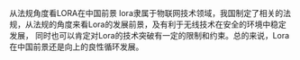 从法规角度看LORA在中国前景
lora隶属于物联网技术领域，我国制定了相关的法规，从法规的角度来看Lora的发展前景，及有利于无线技术在安全的环境中稳定发展，
同时也可以肯定对Lora的技术突破有一定的限制和约束。总的来说，Lora在中国前景还是向上的良性循环发展。
